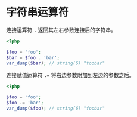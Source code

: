 # 字符串运算符

连接运算符 `.` 返回其左右参数连接后的字符串。

```php
<?php

$foo = 'foo';
$bar = $foo . 'bar';
var_dump($bar); // string(6) "foobar"

```

连接赋值运算符 `.=` 将右边参数附加到左边的参数之后。

```php
<?php

$foo = 'foo';
$foo .= 'bar';
var_dump($foo); // string(6) "foobar"

```

